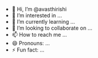 - 👋 Hi, I’m @avasthirishi
- 👀 I’m interested in ...
- 🌱 I’m currently learning ...
- 💞️ I’m looking to collaborate on ...
- 📫 How to reach me ...
- 😄 Pronouns: ...
- ⚡ Fun fact: ...

<!---
avasthirishi/avasthirishi is a ✨ special ✨ repository because its `README.md` (this file) appears on your GitHub profile.
You can click the Preview link to take a look at your changes.
--->
